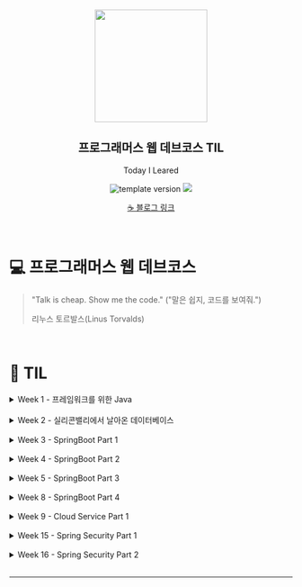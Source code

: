 <br/>
<p align="middle" >
  <img width="200px;" src="./src/images/prgms-logo.png"/>
</p>
<h2 align="middle">프로그래머스 웹 데브코스 TIL</h2>
<p align="middle">Today I Leared</p>
<p align="middle">
  <img src="https://img.shields.io/badge/version-1.0.0-blue?style=flat-square" alt="template version"/>
  <img src="https://img.shields.io/badge/language-md-md.svg?style=flat-square"/>
</p>

<p align="middle">
  <a href="https://cse0518.github.io">☕ 블로그 링크</a>  
</p>

<br/>

# 💻 프로그래머스 웹 데브코스

> "Talk is cheap. Show me the code."
> ("말은 쉽지, 코드를 보여줘.")
>
> 리누스 토르발스(Linus Torvalds)

<br/>

# 🚀 TIL

<details>
<summary>Week 1 - 프레임워크를 위한 Java</summary>
<div markdown="1">

  ## TIL 목록
  |Week/Day|날짜|제목|링크|
  |:-:|:-:|:-:|:-:|
  |W1D1|2021-08-02|프레임워크를 위한 Java_Day 1|[20210802 TIL.md](Week%2001%20-%20프레임워크를%20위한%20Java/20210802%20TIL.md)|
  |W1D2|2021-08-03|프레임워크를 위한 Java_Day 2|[20210803 TIL.md](Week%2001%20-%20프레임워크를%20위한%20Java/20210803%20TIL.md)|
  |W1D3|2021-08-04|프레임워크를 위한 Java_Day 3|[20210804 TIL.md](Week%2001%20-%20프레임워크를%20위한%20Java/20210804%20TIL.md)|
  |W1D4|2021-08-05|프레임워크를 위한 Java_Day 4|[20210805 TIL.md](Week%2001%20-%20프레임워크를%20위한%20Java/20210805%20TIL.md)|
  |W1-추가 학습|2021-08-04|JAVA 기초 학습|[JAVA 기초 학습.md](https://github.com/cse0518/TIL/blob/main/JAVA/JAVA%20%EA%B8%B0%EC%B4%88%20%ED%95%99%EC%8A%B5.md)|

  ## INDEX
  ![image](https://user-images.githubusercontent.com/60170616/154641494-21adfae9-a7f5-4412-b27f-c3fae57f1975.png)

</div>
</details>
<br/>

<details>
<summary>Week 2 - 실리콘밸리에서 날아온 데이터베이스</summary>
<div markdown="1">

  ## TIL 목록
  |Week/Day|날짜|제목|링크|
  |:-:|:-:|:-:|:-:|
  |W2D1|2021-08-09|실리콘밸리에서 날아온 데이터베이스_Day 1|[20210809 TIL.md](Week%2002%20-%20실리콘밸리에서%20날아온%20데이터베이스/20210809%20TIL.md)|
  |W2D2|2021-08-10|실리콘밸리에서 날아온 데이터베이스_Day 2|[20210810 TIL.md](Week%2002%20-%20실리콘밸리에서%20날아온%20데이터베이스/20210810%20TIL.md)|
  |W2D3|2021-08-11|실리콘밸리에서 날아온 데이터베이스_Day 3|[20210811 TIL.md](Week%2002%20-%20실리콘밸리에서%20날아온%20데이터베이스/20210811%20TIL.md)|
  |W2D4|2021-08-12|실리콘밸리에서 날아온 데이터베이스_Day 4|[20210812 TIL.md](Week%2002%20-%20실리콘밸리에서%20날아온%20데이터베이스/20210812%20TIL.md)|
  |W2D5|2021-08-13|실리콘밸리에서 날아온 데이터베이스_Day 5|[20210813 TIL.md](Week%2002%20-%20실리콘밸리에서%20날아온%20데이터베이스/20210813%20TIL.md)|

  ## INDEX
  ![image](https://user-images.githubusercontent.com/60170616/132985078-bc49a793-dfd1-49cf-9468-7ac841c89789.png)

</div>
</details>
<br/>

<details>
<summary>Week 3 - SpringBoot Part 1</summary>
<div markdown="1">

  ## TIL 목록
  |Week/Day|날짜|제목|링크|
  |:-:|:-:|:-:|:-:|
  |W3D1|2021-08-16|SpringBoot Part 1_Day 1|[20210816 TIL.md](Week%2003%20-%20SpringBoot%20Part%201/20210816%20TIL.md)|
  |W3D2|2021-08-17|SpringBoot Part 1_Day 2|[20210817 TIL.md](Week%2003%20-%20SpringBoot%20Part%201/20210817%20TIL.md)|
  |W3D3|2021-08-18|SpringBoot Part 1_Day 3|[20210818 TIL.md](Week%2003%20-%20SpringBoot%20Part%201/20210818%20TIL.md)|
  |W3D4|2021-08-19|SpringBoot Part 1_Day 4|[20210819 TIL.md](Week%2003%20-%20SpringBoot%20Part%201/20210819%20TIL.md)|
  |W3D5|2021-08-20|SpringBoot Part 1_Day 5|[20210820 TIL.md](Week%2003%20-%20SpringBoot%20Part%201/20210820%20TIL.md)|

  ## INDEX
  ![image](https://user-images.githubusercontent.com/60170616/132984801-c2db55b6-224f-45c6-8e1a-0d4795661106.png)

</div>
</details>
<br/>

<details>
<summary>Week 4 - SpringBoot Part 2</summary>
<div markdown="1">

  ## TIL 목록
  |Week/Day|날짜|제목|링크|
  |:-:|:-:|:-:|:-:|
  |W4D1|2021-08-23|SpringBoot Part 2_Day 1|[20210823 TIL.md](Week%2004%20-%20SpringBoot%20Part%202/20210823%20TIL.md)|
  |W4D2|2021-08-24|SpringBoot Part 2_Day 2|[20210824 TIL.md](Week%2004%20-%20SpringBoot%20Part%202/20210824%20TIL.md)|
  |W4D3|2021-08-25|SpringBoot Part 2_Day 3|[20210825 TIL.md](Week%2004%20-%20SpringBoot%20Part%202/20210825%20TIL.md)|
  |W4D4|2021-08-26|SpringBoot Part 2_Day 4|[20210826 TIL.md](Week%2004%20-%20SpringBoot%20Part%202/20210826%20TIL.md)|
  |W4D5|2021-08-27|SpringBoot Part 2_Day 5|[20210827 TIL.md](Week%2004%20-%20SpringBoot%20Part%202/20210827%20TIL.md)|

  ## INDEX
  ![image](https://user-images.githubusercontent.com/60170616/134811308-0af12d22-cafd-41fe-95e9-41f1905f3abc.png)

</div>
</details>
<br/>

<details>
<summary>Week 5 - SpringBoot Part 3</summary>
<div markdown="1">

  ## TIL 목록
  |Week/Day|날짜|제목|링크|
  |:-:|:-:|:-:|:-:|
  |W5D1|2021-08-30|SpringBoot Part 3_Day 1|[20210830 TIL.md](Week%2005%20-%20SpringBoot%20Part%203/20210830%20TIL.md)|
  |W5D2|2021-08-31|SpringBoot Part 3_Day 2|[20210831 TIL.md](Week%2005%20-%20SpringBoot%20Part%203/20210831%20TIL.md)|
  |W5D3|2021-09-01|SpringBoot Part 3_Day 3|[20210901 TIL.md](Week%2005%20-%20SpringBoot%20Part%203/20210901%20TIL.md)|
  |W5D4|2021-09-02|SpringBoot Part 3_Day 4|[20210902 TIL.md](Week%2005%20-%20SpringBoot%20Part%203/20210902%20TIL.md)|
  |W5D5|2021-09-03|SpringBoot Part 3_Day 5|[20210903 TIL.md](Week%2005%20-%20SpringBoot%20Part%203/20210903%20TIL.md)|

  ## INDEX
  ![image](https://user-images.githubusercontent.com/60170616/136944936-8d93acb3-9d04-4946-b274-fb9335e56d69.png)

</div>
</details>
<br/>

<details>
<summary>Week 8 - SpringBoot Part 4</summary>
<div markdown="1">

  ## TIL 목록
  |Week/Day|날짜|제목|링크|
  |:-:|:-:|:-:|:-:|
  |W8D1|2021-09-27|SpringBoot Part 4_Day 1|[20210927 TIL.md](Week%2008%20-%20SpringBoot%20Part%204%20(JPA)/20210927%20TIL.md)|
  |W8D2|2021-09-28|SpringBoot Part 4_Day 2|[20210928 TIL.md](Week%2008%20-%20SpringBoot%20Part%204%20(JPA)/20210928%20TIL.md)|
  |W8D3|2021-09-29|SpringBoot Part 4_Day 3|[20210929 TIL.md](Week%2008%20-%20SpringBoot%20Part%204%20(JPA)/20210929%20TIL.md)|
  |W8D4|2021-09-30|SpringBoot Part 4_Day 4|[20210930 TIL.md](Week%2008%20-%20SpringBoot%20Part%204%20(JPA)/20210930%20TIL.md)|
  |W8D5|2021-10-01|SpringBoot Part 4_Day 5|[20211001 TIL.md](Week%2008%20-%20SpringBoot%20Part%204%20(JPA)/20211001%20TIL.md)|

  ## INDEX
  ![image](https://user-images.githubusercontent.com/60170616/138064522-6e327645-3102-4d1d-9b6e-2e5abf389dcb.png)

</div>
</details>
<br/>

<details>
<summary>Week 9 - Cloud Service Part 1</summary>
<div markdown="1">

  ## TIL 목록
  |Week/Day|날짜|제목|링크|
  |:-:|:-:|:-:|:-:|
  |W9D1|2021-10-04|Cloud Service Part 1_Day 1|[20211004 TIL.md](Week%2009%20-%20Cloud%20Service%20Part%201/20211004%20TIL.md)|
  |W9D2|2021-10-05|Cloud Service Part 1_Day 2|[20211005 TIL.md](Week%2009%20-%20Cloud%20Service%20Part%201/20211005%20TIL.md)|
  |W9D3|2021-10-06|Cloud Service Part 1_Day 3|[20211006 TIL.md](Week%2009%20-%20Cloud%20Service%20Part%201/20211006%20TIL.md)|
  |W9D4|2021-10-07|Cloud Service Part 1_Day 4|[20211007 TIL.md](Week%2009%20-%20Cloud%20Service%20Part%201/20211007%20TIL.md)|
  |W9D5|2021-10-08|Cloud Service Part 1_Day 5|[20211008 TIL.md](Week%2009%20-%20Cloud%20Service%20Part%201/20211008%20TIL.md)|

  ## INDEX
  ![image](https://user-images.githubusercontent.com/60170616/136707974-4279c6f4-4db2-4aba-971a-60b2a09a0a44.png)

</div>
</details>
<br/>

<details>
<summary>Week 15 - Spring Security Part 1</summary>
<div markdown="1">

  ## TIL 목록
  |Week/Day|날짜|제목|링크|
  |:-:|:-:|:-:|:-:|
  |W15D1|2021-11-11|Spring Security Part 1_Day 1|[20211111 TIL.md](Week%2015%20-%20Spring%20Security%20Part%201/20211111%20TIL.md)|
  |W15D2|2021-11-12|Spring Security Part 1_Day 2|[20211112 TIL.md](Week%2015%20-%20Spring%20Security%20Part%201/20211112%20TIL.md)|
  |W15D3|2021-11-15|Spring Security Part 1_Day 3|[20211115 TIL.md](Week%2015%20-%20Spring%20Security%20Part%201/20211115%20TIL.md)|
  |W15D4|2021-11-16|Spring Security Part 1_Day 4|[20211116 TIL.md](Week%2015%20-%20Spring%20Security%20Part%201/20211116%20TIL.md)|
  |W15D5|2021-11-17|Spring Security Part 1_Day 5|[20211117 TIL.md](Week%2015%20-%20Spring%20Security%20Part%201/20211117%20TIL.md)|

  ## INDEX
  ![image](https://user-images.githubusercontent.com/60170616/142775660-53c87c08-f070-4131-adfa-4bf7793281ab.png)
  
</div>
</details>
<br/>

<details>
<summary>Week 16 - Spring Security Part 2</summary>
<div markdown="1">

  ## TIL 목록
  |Week/Day|날짜|제목|링크|
  |:-:|:-:|:-:|:-:|
  |W16D1|2021-11-18|Spring Security Part 2_Day 1|[20211118 TIL.md](Week%2016%20-%20Spring%20Security%20Part%202/20211118%20TIL.md)|
  |W16D2|2021-11-19|Spring Security Part 2_Day 2|[20211119 TIL.md](Week%2016%20-%20Spring%20Security%20Part%202/20211119%20TIL.md)|
  |W16D3|2021-11-22|Spring Security Part 2_Day 3|[20211122 TIL.md](Week%2016%20-%20Spring%20Security%20Part%202/20211122%20TIL.md)|
  |W16D4|2021-11-23|Spring Security Part 2_Day 4|[20211123 TIL.md](Week%2016%20-%20Spring%20Security%20Part%202/20211123%20TIL.md)|
  |W16D5|2021-11-24|Spring Security Part 2_Day 5|[20211124 TIL.md](Week%2016%20-%20Spring%20Security%20Part%202/20211124%20TIL.md)|

  ## INDEX
  ![image](https://user-images.githubusercontent.com/60170616/154229785-53a65cd4-22df-4682-88b8-f9565e788815.png)
  
</div>
</details>
<br/>

___